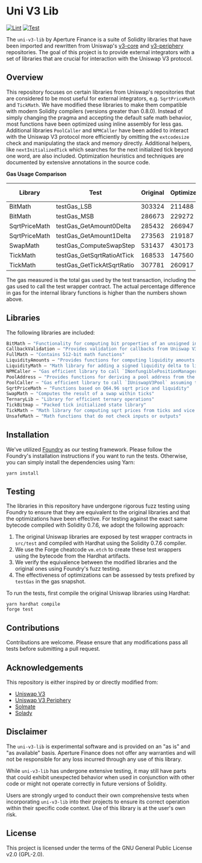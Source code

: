 # Uni V3 Lib

[![Lint](https://github.com/Aperture-Finance/uni-v3-lib/actions/workflows/lint.yml/badge.svg)](https://github.com/Aperture-Finance/uni-v3-lib/actions/workflows/lint.yml)
[![Test](https://github.com/Aperture-Finance/uni-v3-lib/actions/workflows/test.yml/badge.svg)](https://github.com/Aperture-Finance/uni-v3-lib/actions/workflows/test.yml)

The `uni-v3-lib` by Aperture Finance is a suite of Solidity libraries that have been imported and rewritten from
Uniswap's [v3-core](https://github.com/Uniswap/v3-core) and [v3-periphery](https://github.com/Uniswap/v3-periphery)
repositories. The goal of this project is to provide external integrators with a set of libraries that are crucial for
interaction with the Uniswap V3 protocol.

## Overview

This repository focuses on certain libraries from Uniswap's repositories that are considered to be most useful for
external integrators, e.g. `SqrtPriceMath` and `TickMath`. We have modified these libraries to make them compatible with
modern Solidity compilers (versions greater than 0.8.0). Instead of simply changing the pragma and accepting the default
safe math behavior, most functions have been optimized using inline assembly for less gas. Additional
libraries `PoolCaller` and `NPMCaller` have been added to interact with the Uniswap V3 protocol more efficiently by
omitting the `extcodesize` check and manipulating the stack and memory directly. Additional helpers,
like `nextInitializedTick` which searches for the next initialized tick beyond one word, are also included. Optimization
heuristics and techniques are documented by extensive annotations in the source code.

**Gas Usage Comparison**

| Library       | Test                       | Original | Optimized | Gas Efficiency |
|---------------|----------------------------|----------|-----------|----------------|
| BitMath       | testGas_LSB                | 303324   | 211488    | 30.26%         |
| BitMath       | testGas_MSB                | 286673   | 229272    | 20.00%         |
| SqrtPriceMath | testGas_GetAmount0Delta    | 285432   | 266947    | 6.47%          |
| SqrtPriceMath | testGas_GetAmount1Delta    | 273563   | 219187    | 19.88%         |
| SwapMath      | testGas_ComputeSwapStep    | 531437   | 430173    | 19.03%         |
| TickMath      | testGas_GetSqrtRatioAtTick | 168533   | 147560    | 12.45%         |
| TickMath      | testGas_GetTickAtSqrtRatio | 307781   | 260917    | 15.24%         |

The gas measured is the total gas used by the test transaction, including the gas used to call the test wrapper
contract. The actual percentage difference in gas for the internal library functions is higher than the numbers shown
above.

## Libraries

The following libraries are included:

```ml
BitMath — "Functionality for computing bit properties of an unsigned integer"
CallbackValidation — "Provides validation for callbacks from Uniswap V3 Pools"
FullMath — "Contains 512-bit math functions"
LiquidityAmounts — "Provides functions for computing liquidity amounts from token amounts and prices"
LiquidityMath — "Math library for adding a signed liquidity delta to liquidity"
NPMCaller — "Gas efficient library to call `INonfungiblePositionManager` assuming it exists"
PoolAddress — "Provides functions for deriving a pool address from the factory, tokens, and the fee"
PoolCaller — "Gas efficient library to call `IUniswapV3Pool` assuming the pool exists"
SqrtPriceMath — "Functions based on Q64.96 sqrt price and liquidity"
SwapMath — "Computes the result of a swap within ticks"
TernaryLib — "Library for efficient ternary operations"
TickBitmap — "Packed tick initialized state library"
TickMath — "Math library for computing sqrt prices from ticks and vice versa"
UnsafeMath — "Math functions that do not check inputs or outputs"
```

## Installation

We've utilized [Foundry](https://github.com/foundry-rs/foundry) as our testing framework. Please follow the Foundry's
installation instructions if you want to run the tests. Otherwise, you can simply install the dependencies using Yarn:

```shell
yarn install
```

## Testing

The libraries in this repository have undergone rigorous fuzz testing using Foundry to ensure that they are equivalent
to the original libraries and that the optimizations have been effective. For testing against the exact same bytecode
compiled with Solidity 0.7.6, we adopt the following approach:

1. The original Uniswap libraries are exposed by test wrapper contracts in `src/test` and compiled with Hardhat using
   the Solidity 0.7.6 compiler.
2. We use the Forge cheatcode `vm.etch` to create these test wrappers using the bytecode from the Hardhat artifacts.
3. We verify the equivalence between the modified libraries and the original ones using Foundry's fuzz testing.
4. The effectiveness of optimizations can be assessed by tests prefixed by `testGas` in the gas snapshot.

To run the tests, first compile the original Uniswap libraries using Hardhat:

```shell
yarn hardhat compile
forge test
```

## Contributions

Contributions are welcome. Please ensure that any modifications pass all tests before submitting a pull request.

## Acknowledgements

This repository is either inspired by or directly modified from:

- [Uniswap V3](https://github.com/Uniswap/v3-core)
- [Uniswap V3 Periphery](https://github.com/Uniswap/v3-periphery)
- [Solmate](https://github.com/transmissions11/solmate)
- [Solady](https://github.com/Vectorized/solady)

## Disclaimer

The `uni-v3-lib` is experimental software and is provided on an "as is" and "as available" basis. Aperture Finance does
not offer any warranties and will not be responsible for any loss incurred through any use of this library.

While `uni-v3-lib` has undergone extensive testing, it may still have parts that could exhibit unexpected behavior when
used in conjunction with other code or might not operate correctly in future versions of Solidity.

Users are strongly urged to conduct their own comprehensive tests when incorporating `uni-v3-lib` into their projects to
ensure its correct operation within their specific code context. Use of this library is at the user's own risk.

## License

This project is licensed under the terms of the GNU General Public License v2.0 (GPL-2.0).
